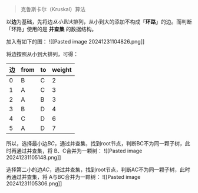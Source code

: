 > 克鲁斯卡尔（Kruskal）算法

以**边**为基础，先将边*从小到大*排列，从小到大的添加不构成「**环路**」的边。而判断「环路」使用的是 **并查集** 的数据结构。

加入有如下的图：
![[Pasted image 20241231104826.png]]

将边按照从小到大排列，可得：

| 边   | from | to  | weight |
| --- | ---- | --- | ------ |
| 0   | B    | C   | 2      |
| 1   | A    | C   | 3      |
| 2   | A    | B   | 3      |
| 3   | B    | D   | 4      |
| 4   | C    | D   | 6      |
| 5   | A    | D   | 7      |

所以，选择最小边*BC*，通过并查集，找到root节点，判断BC不为同一颗子树，此时再通过并查集，将 B、C合并为一颗树：
![[Pasted image 20241231105148.png]]

选择第二小的边*AC*，通过并查集，找到root节点，判断AC不为同一颗子树，此时再通过并查集，将 A与BC合并为一颗树：
![[Pasted image 20241231105306.png]]


